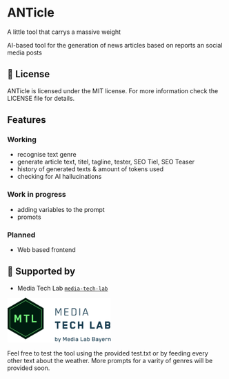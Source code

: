 # ANTicle
A little tool that carrys a massive weight


AI-based tool for the generation of news articles based on reports an social media posts


## 📘 License

ANTicle is licensed under the MIT license. For more information check the LICENSE file for details.

## Features

### Working

- recognise text genre
- generate article text, titel, tagline, tester, SEO Tiel, SEO Teaser
- history of generated texts & amount of tokens used
- checking for AI hallucinations

### Work in progress

- adding variables to the prompt
- promots

### Planned

- Web based frontend


## 🙏 Supported by

- Media Tech Lab [`media-tech-lab`](https://github.com/media-tech-lab)

<a href="https://www.media-lab.de/en/programs/media-tech-lab">
    <img src="https://raw.githubusercontent.com/media-tech-lab/.github/main/assets/mtl-powered-by.png" width="240" title="Media Tech Lab powered by logo">
</a>

Feel free to test the tool using the provided test.txt or by feeding every other text about the weather. More prompts for a varity of genres will be provided soon.

